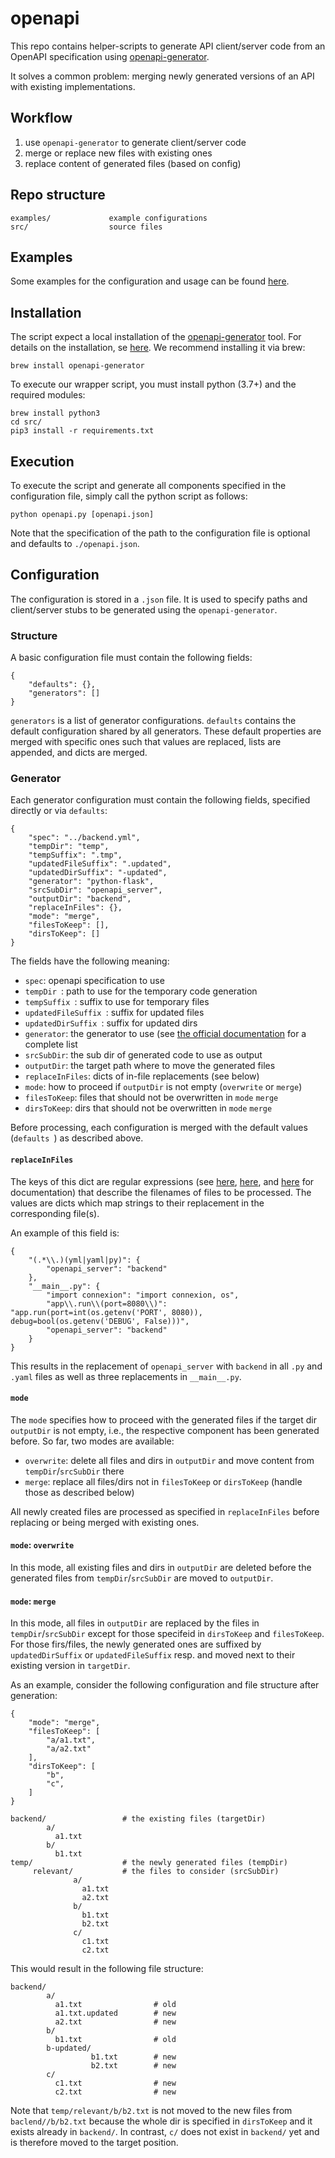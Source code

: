 # openapi

This repo contains helper-scripts to generate API client/server code from an OpenAPI specification using [openapi-generator](https://github.com/OpenAPITools/openapi-generator).

It solves a common problem: merging newly generated versions of an API with existing implementations.


## Workflow

1. use `openapi-generator` to generate client/server code
2. merge or replace new files with existing ones
3. replace content of generated files (based on config)


## Repo structure

```
examples/             example configurations
src/                  source files
```


## Examples

Some examples for the configuration and usage can be found [here](examples/).


## Installation

The script expect a local installation of the [openapi-generator](https://github.com/OpenAPITools/openapi-generator) tool.
For details on the installation, se [here](https://github.com/OpenAPITools/openapi-generator#1---installation).
We recommend installing it via brew:

```
brew install openapi-generator
```

To execute our wrapper script, you must install python (3.7+) and the required modules:

```
brew install python3
cd src/
pip3 install -r requirements.txt
```


## Execution

To execute the script and generate all components specified in the configuration file, simply call the python script as follows:

```
python openapi.py [openapi.json]
```

Note that the specification of the path to the configuration file is optional and defaults to `./openapi.json`.


## Configuration

The configuration is stored in a `.json` file.
It is used to specify paths and client/server stubs to be generated using the `openapi-generator`.

### Structure

A basic configuration file must contain the following fields:

```
{
	"defaults": {},
	"generators": []
}
```

`generators` is a list of generator configurations.
`defaults` contains the default configuration shared by all generators.
These default properties are merged with specific ones such that values are replaced, lists are appended, and dicts are merged.

### Generator

Each generator configuration must contain the following fields, specified directly or via `defaults`:

```
{
	"spec": "../backend.yml",
	"tempDir": "temp",
	"tempSuffix": ".tmp",
	"updatedFileSuffix": ".updated",
	"updatedDirSuffix": "-updated",
	"generator": "python-flask",
	"srcSubDir": "openapi_server",
	"outputDir": "backend",
	"replaceInFiles": {},
	"mode": "merge",
	"filesToKeep": [],
	"dirsToKeep": []
}
```

The fields have the following meaning:

- `spec`: openapi specification to use
- `tempDir `: path to use for the temporary code generation
- `tempSuffix `: suffix to use for temporary files
- `updatedFileSuffix `: suffix for updated files
- `updatedDirSuffix `: suffix for updated dirs
- `generator`: the generator to use (see [the official documentation](https://github.com/OpenAPITools/openapi-generator) for a complete list
- `srcSubDir`: the sub dir of generated code to use as output
- `outputDir`: the target path where to move the generated files
- `replaceInFiles`: dicts of in-file replacements (see below)
- `mode`: how to proceed if `outputDir` is not empty (`overwrite` or `merge`)
- `filesToKeep`: files that should not be overwritten in `mode` `merge`
- `dirsToKeep`: dirs that should not be overwritten in `mode` `merge`

Before processing, each configuration is merged with the default values (`defaults `) as described above.

#### `replaceInFiles`

The keys of this dict are regular expressions (see [here](https://www.w3schools.com/python/python_regex.asp), [here](https://docs.python.org/3/library/re.html), and [here](https://pythex.org/) for documentation) that describe the filenames of files to be processed.
The values are dicts which map strings to their replacement in the corresponding file(s).

An example of this field is:

```
{
	"(.*\\.)(yml|yaml|py)": {
		"openapi_server": "backend"
	},
	"__main__.py": {
		"import connexion": "import connexion, os",
		"app\\.run\\(port=8080\\)": "app.run(port=int(os.getenv('PORT', 8080)), debug=bool(os.getenv('DEBUG', False)))",
		"openapi_server": "backend"
	}
}
```

This results in the replacement of `openapi_server` with `backend` in all `.py` and `.yaml` files as well as three replacements in `__main__.py`.

#### `mode`

The `mode` specifies how to proceed with the generated files if the target dir `outputDir` is not empty, i.e., the respective component has been generated before.
So far, two modes are available:

- `overwrite`: delete all files and dirs in `outputDir` and move content from `tempDir`/`srcSubDir` there
- `merge`: replace all files/dirs not in `filesToKeep` or `dirsToKeep` (handle those as described below)

All newly created files are processed as specified in `replaceInFiles` before replacing or being merged with existing ones.

#### `mode`: `overwrite`

In this mode, all existing files and dirs in `outputDir` are deleted before the generated files from `tempDir`/`srcSubDir` are moved to `outputDir`.

#### `mode`: `merge`

In this mode, all files in `outputDir` are replaced by the files in `tempDir`/`srcSubDir` except for those specifeid in `dirsToKeep` and `filesToKeep`.
For those firs/files, the newly generated ones are suffixed by `updatedDirSuffix` or `updatedFileSuffix` resp. and moved next to their existing version in `targetDir`.

As an example, consider the following configuration and file structure after generation:

```
{
	"mode": "merge",
	"filesToKeep": [
		"a/a1.txt",
		"a/a2.txt"
	],
	"dirsToKeep": [
		"b",
		"c",
	]
}
```

```
backend/                 # the existing files (targetDir)
        a/
          a1.txt
        b/
          b1.txt
temp/                    # the newly generated files (tempDir)
     relevant/           # the files to consider (srcSubDir)
              a/
                a1.txt
                a2.txt
              b/
                b1.txt
                b2.txt
              c/
                c1.txt
                c2.txt
```

This would result in the following file structure:

```
backend/
        a/
          a1.txt                # old
          a1.txt.updated        # new
          a2.txt                # new
        b/
          b1.txt                # old
        b-updated/
                  b1.txt        # new
                  b2.txt        # new
        c/
          c1.txt                # new
          c2.txt                # new
```

Note that `temp/relevant/b/b2.txt` is not moved to the new files from `baclend//b/b2.txt` because the whole dir is specified in `dirsToKeep` and it exists already in `backend/`.
In contrast, `c/` does not exist in `backend/` yet and is therefore moved to the target position.
